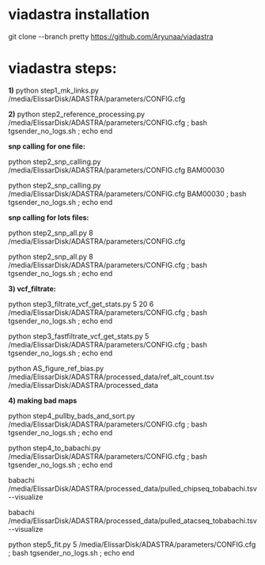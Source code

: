 # viadastra installation
git clone --branch pretty https://github.com/Aryunaa/viadastra


# viadastra steps:

**1)** python step1_mk_links.py /media/ElissarDisk/ADASTRA/parameters/CONFIG.cfg

**2)** python step2_reference_processing.py /media/ElissarDisk/ADASTRA/parameters/CONFIG.cfg ; bash tgsender_no_logs.sh ; echo end
 

**snp calling for one file:**

python step2_snp_calling.py /media/ElissarDisk/ADASTRA/parameters/CONFIG.cfg BAM00030

python step2_snp_calling.py /media/ElissarDisk/ADASTRA/parameters/CONFIG.cfg BAM00030 ; bash tgsender_no_logs.sh ; echo end

**snp calling for lots files:**

python step2_snp_all.py 8 /media/ElissarDisk/ADASTRA/parameters/CONFIG.cfg

python step2_snp_all.py 8 /media/ElissarDisk/ADASTRA/parameters/CONFIG.cfg ; bash tgsender_no_logs.sh ; echo end

**3) vcf_filtrate:**


python step3_filtrate_vcf_get_stats.py 5 20 6 /media/ElissarDisk/ADASTRA/parameters/CONFIG.cfg ; bash tgsender_no_logs.sh ; echo end

python step3_fastfiltrate_vcf_get_stats.py 5 /media/ElissarDisk/ADASTRA/parameters/CONFIG.cfg ; bash tgsender_no_logs.sh ; echo end


python AS_figure_ref_bias.py /media/ElissarDisk/ADASTRA/processed_data/ref_alt_count.tsv /media/ElissarDisk/ADASTRA/processed_data


**4) making bad maps**


python step4_pullby_bads_and_sort.py /media/ElissarDisk/ADASTRA/parameters/CONFIG.cfg ; bash tgsender_no_logs.sh ; echo end

python step4_to_babachi.py  /media/ElissarDisk/ADASTRA/parameters/CONFIG.cfg ; bash tgsender_no_logs.sh ; echo end

babachi /media/ElissarDisk/ADASTRA/processed_data/pulled_chipseq_tobabachi.tsv --visualize

babachi /media/ElissarDisk/ADASTRA/processed_data/pulled_atacseq_tobabachi.tsv --visualize

python step5_fit.py 5 /media/ElissarDisk/ADASTRA/parameters/CONFIG.cfg ; bash tgsender_no_logs.sh ; echo end

